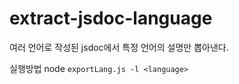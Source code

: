 # extract-jsdoc-language
여러 언어로 작성된 jsdoc에서 특정 언어의 설명만 뽑아낸다.

실행방법
node `exportLang.js -l <language>`
